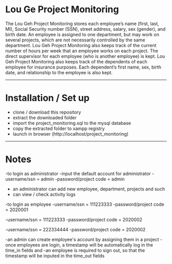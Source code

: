 # Lou Ge Project Monitoring
The Lou Geh Project Monitoring stores each employee’s name (first, last, MI), Social
Security number (SSN), street address, salary, sex (gender), and birth date. An
employee is assigned to one department, but may work on several projects, which are
not necessarily controlled by the same department. Lou Geh Project Monitoring also
keeps track of the current number of hours per week that an employee works on each
project. The direct supervisor for each employee (who is another employee) is kept.
Lou Geh Project Monitoring also keeps track of the dependents of each employee for
insurance purposes. Each dependent’s first name, sex, birth date, and relationship to
the employee is also kept.

---------------------------------------------------------------------------------------

# Installation / Set up

- clone / download this repository
- extract the downloaded folder
- import the project_monitoring.sql to the mysql database
- copy the extracted folder to xampp registry
- launch in browser  (http://localhost/project_monitoring)

---------------------------------------------------------------------------------------

# Notes

-to login as administrator
-input the default account for administrator 
-username/ssn          = admin
-password/project code = admin
 
- an administrator can add new employee, department, projects and such
- can view / check activity logs
 
 
-to login as employee
-username/ssn          = 111223333
-password/project code = 2020001
  
-username/ssn          = 111223333
-password/project code = 2020002
  
-username/ssn          = 222334444
-password/project code = 2020002
  
-an admin can create employee's account by assigning them in a project
-once employees are login, a timestamp will be automatically log in the time_in fields and 
-an employee is required to sign out, so that the timestamp will be inputed in the time_out fields
  
  
  
